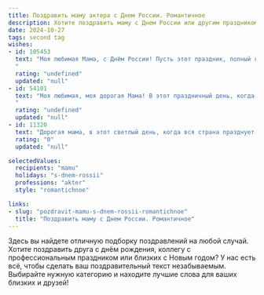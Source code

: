 ```yaml
---
title: Поздравить маму актера с Днем России. Романтичное
description: Хотите поздравить маму с Днем России или другим праздником? Наш ИИ создаст незабываемое поздравление, а вы обязательно выделитесь среди других.  
date: 2024-10-27
tags: second tag
wishes:
- id: 105453
  text: "Моя любимая Мама, с Днём России! Пусть этот праздник, полный гордости за нашу страну, станет для тебя таким же ярким и прекрасным, как твои самые лучшие роли.  Твоя любовь – это сцена, на которой разворачивается моя жизнь, а ты – самая талантливая и любимая актриса в ней.  Целую тебя нежно и желаю тебе счастья, здоровья и  всего самого светлого!
  "
  rating: "undefined"
  updated: "null"
- id: 54101
  text: "Моя любимая, моя дорогая Мама! В этот праздничный день, когда вся страна отмечает День России, я хочу пожелать тебе бесконечного счастья, любви и вдохновения. Пусть твоя душа, подобно талантливому актеру, всегда вибрирует от ярких эмоций и  творческих идей! С праздником, Мама!
  "
  rating: "undefined"
  updated: "null"
- id: 11320
  text: "Дорогая мама, в этот светлый день, когда вся страна празднует День России, я хочу поздравить тебя с этим великим праздником. Ты, как актер, всегда умела передавать свою любовь и заботу через свои слова и дела. Сегодня, как и всегда, твоя красота и талант освещают нашу жизнь. Пусть каждый день приносит тебе радость и новые творческие идеи, а любовь нашей семьи будет твоим самым надежным источником вдохновения. С Днем России, мама! Ты – моя вечная муза и самый дорогой человек."
  rating: "0"
  updated: "null"

selectedValues:
  recipients: "mamu"
  holidays: "s-dnem-rossii"
  professions: "akter"
  style: "romantichnoe"

links:
- slug: "pozdravit-mamu-s-dnem-rossii-romantichnoe"
  title: "Поздравить маму с Днем России. Романтичное"
---
```


Здесь вы найдете отличную подборку поздравлений на любой случай. 
Хотите поздравить друга с днём рождения, коллегу с профессиональным праздником или близких с Новым годом? У нас есть всё, чтобы сделать ваш поздравительный текст незабываемым. Выбирайте нужную категорию и находите лучшие слова для ваших близких и друзей!
